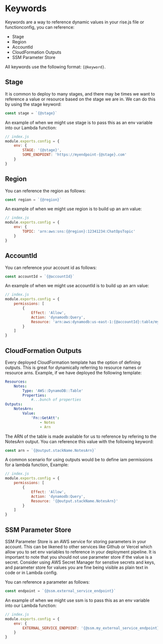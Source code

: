 # Keywords

Keywords are a way to reference dynamic values in your rise.js file or functionconfig, you can reference:

-   Stage
-   Region
-   AccountId
-   CloudFormation Outputs
-   SSM Parameter Store

All keywords use the following format: `{@keyword}`.

## Stage

It is common to deploy to many stages, and there may be times we want to reference a value or resource based on the stage we are in. We can do this by using the stage keyword:

```js
const stage = `{@stage}`
```

An example of when we might use stage is to pass this as an env variable into our Lambda function:

```js
// index.js
module.exports.config = {
    env: {
        STAGE: '{@stage}',
        SOME_ENDPOINT: 'https://myendpoint-{@stage}.com'
    }
}
```

## Region

You can reference the region as follows:

```js
const region = `{@region}`
```

An example of when we might use region is to build up an arn value:

```js
// index.js
module.exports.config = {
    env: {
        TOPIC: 'arn:aws:sns:{@region}:12341234:ChatOpsTopic'
    }
}
```

## AccountId

You can reference your account id as follows:

```js
const accountId = `{@accountId}`
```

An example of when we might use accountId is to build up an arn value:

```js
// index.js
module.exports.config = {
    permissions: [
        {
            Effect: 'Allow',
            Action: 'dynamodb:Query',
            Resource: 'arn:aws:dynamodb:us-east-1:{@accountId}:table/myTable'
        }
    ]
}
```

## CloudFormation Outputs

Every deployed CloudFormation template has the option of defining outputs. This is great for dynamically referring to resource names or resource arns. Example, if we have deployed the following template:

```yml
Resources:
    Notes:
        Type: 'AWS::DynamoDB::Table'
        Properties:
            #...bunch of properties
Outputs:
    NotesArn:
        Value:
            'Fn::GetAtt':
                - Notes
                - Arn
```

The ARN of the table is made available for us to reference by refering to the NotesArn output. You can reference this value with the following keyword:

```js
const arn = `{@output.stackName.NotesArn}`
```

A common scenario for using outputs would be to define iam permissions for a lambda function, Example:

```js
// index.js
module.exports.config = {
    permissions: [
        {
            Effect: 'Allow',
            Action: 'dynamodb:Query',
            Resource: '{@output.stackName.NotesArn}'
        }
    ]
}
```

## SSM Parameter Store

SSM Parameter Store is an AWS service for storing parameters in your account.
This can be likened to other services like Github or Vercel which allow you to set
env variables to reference in your deployment pipeline. It is important to note that
you should not use parameter store if the value is a secret. Consider using AWS Secret Manager
for senstive secrets and keys, and parameter store for values you are fine being visible as plain text
in code or in Lambda config.

You can reference a parameter as follows:

```js
const endpoint = `{@ssm.external_service_endpoint}`
```

An example of when we might use ssm is to pass this as an env variable into our Lambda function:

```js
// index.js
module.exports.config = {
    env: {
        EXTERNAL_SERVICE_ENDPOINT: '{@ssm.my_external_service_endpoint}'
    }
}
```
